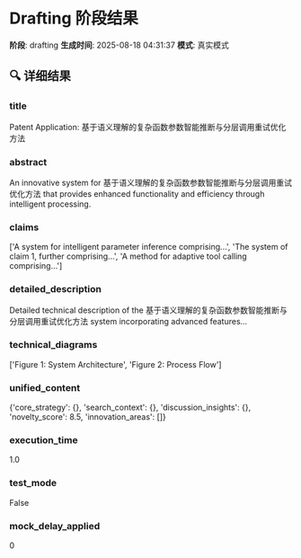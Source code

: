 # Drafting 阶段结果

**阶段**: drafting
**生成时间**: 2025-08-18 04:31:37
**模式**: 真实模式

## 🔍 详细结果

### title
Patent Application: 基于语义理解的复杂函数参数智能推断与分层调用重试优化方法

### abstract
An innovative system for 基于语义理解的复杂函数参数智能推断与分层调用重试优化方法 that provides enhanced functionality and efficiency through intelligent processing.

### claims
['A system for intelligent parameter inference comprising...', 'The system of claim 1, further comprising...', 'A method for adaptive tool calling comprising...']

### detailed_description
Detailed technical description of the 基于语义理解的复杂函数参数智能推断与分层调用重试优化方法 system incorporating advanced features...

### technical_diagrams
['Figure 1: System Architecture', 'Figure 2: Process Flow']

### unified_content
{'core_strategy': {}, 'search_context': {}, 'discussion_insights': {}, 'novelty_score': 8.5, 'innovation_areas': []}

### execution_time
1.0

### test_mode
False

### mock_delay_applied
0
